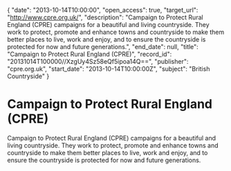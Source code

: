 {
  "date": "2013-10-14T10:00:00", 
  "open_access": true, 
  "target_url": "http://www.cpre.org.uk/", 
  "description": "Campaign to Protect Rural England (CPRE) campaigns for a beautiful and living countryside. They work to protect, promote and enhance  towns and countryside to make them better places to live, work and enjoy, and to ensure the countryside is protected for now and future generations.", 
  "end_date": null, 
  "title": "Campaign to Protect Rural England (CPRE)", 
  "record_id": "20131014T100000//XzgUy4Sz58eQf5ipoa14Q==", 
  "publisher": "cpre.org.uk", 
  "start_date": "2013-10-14T10:00:00Z", 
  "subject": "British Countryside"
}

# Campaign to Protect Rural England (CPRE)

Campaign to Protect Rural England (CPRE) campaigns for a beautiful and living countryside. They work to protect, promote and enhance  towns and countryside to make them better places to live, work and enjoy, and to ensure the countryside is protected for now and future generations.